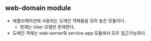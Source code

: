 ## web-domain module
- 애플리케이션에 사용되는 도메인 객체들을 모아 놓은 모듈이다.
    - 현재는 User 모델만 존재한다.
- 도메인 객체는 web-server와 service-app 모듈에서 모두 접근가능하다.
